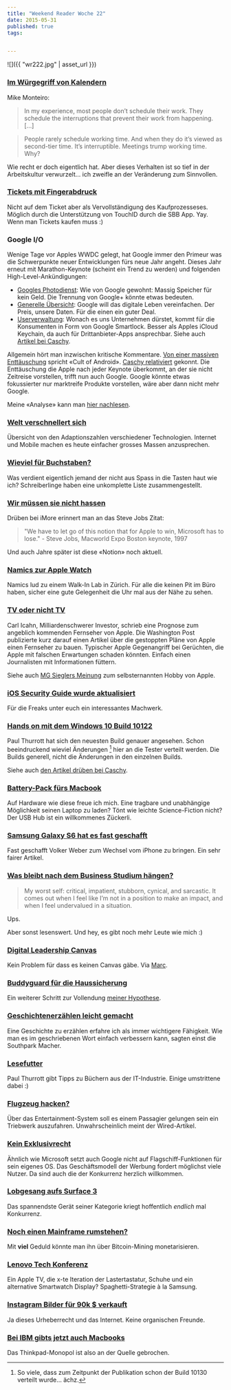 ```yaml
---
title: "Weekend Reader Woche 22"
date: 2015-05-31
published: true
tags: 


---
```


![]({{ "wr222.jpg" | asset_url }})

### [Im Würgegriff von Kalendern](https://medium.com/@monteiro/the-chokehold-of-calendars-f70bb9221b36)

Mike Monteiro:

>In my experience, most people don’t schedule their work. They schedule the interruptions that prevent their work from happening. […]

>People rarely schedule working time. And when they do it’s viewed as second-tier time. It’s interruptible. Meetings trump working time. Why?

Wie recht er doch eigentlich hat. Aber dieses Verhalten ist so tief in der Arbeitskultur verwurzelt... ich zweifle an der Veränderung zum Sinnvollen. 

### [Tickets mit Fingerabdruck](http://www.computerworld.ch/news/software/artikel/sbb-billette-per-fingerabdruck-kaufen-67945/)

Nicht auf dem Ticket aber als Vervollständigung des Kaufprozesseses. Möglich durch die Unterstützung von TouchID durch die SBB App. Yay. Wenn man Tickets kaufen muss :)

### Google I/O

Wenige Tage vor Apples WWDC gelegt, hat Google immer den Primeur was die Schwerpunkte neuer Entwicklungen fürs neue Jahr angeht. Dieses Jahr erneut mit Marathon-Keynote (scheint ein Trend zu werden) und folgenden High-Level-Ankündigungen:

- [Googles Photodienst](http://googleblog.blogspot.com/2015/05/picture-this-fresh-approach-to-photos.html): Wie von Google gewohnt: Massig Speicher für kein Geld. Die Trennung von Google+ könnte etwas bedeuten. 
- [Generelle Übersicht](http://www.buzzfeed.com/charliewarzel/googles-quest-for-complete-control-of-your-digital-life): Google will das digitale Leben vereinfachen. Der Preis, unsere Daten. Für die einen ein guter Deal.
- [Userverwaltung](http://stadt-bremerhaven.de/google-smart-lock-passwoerter/): Wonach es uns Unternehmen dürstet, kommt für die Konsumenten in Form von Google Smartlock. Besser als Apples iCloud Keychain, da auch für Drittanbieter-Apps ansprechbar. Siehe auch [Artikel bei Caschy](http://stadt-bremerhaven.de/google-smart-lock-passwortmanager/). 

Allgemein hört man inzwischen kritische Kommentare.  [Von einer massiven Enttäuschung](http://www.cultofandroid.com/73714/why-googles-io-keynote-was-a-massive-disappointment/) spricht «Cult of Android». [Caschy relativiert](http://stadt-bremerhaven.de/google-i-o-ideen/) gekonnt. Die Enttäuschung die Apple nach jeder Keynote überkommt, an der sie nicht Zeitreise vorstellen, trifft nun auch Google. Google könnte etwas fokussierter nur marktreife Produkte vorstellen, wäre aber dann nicht mehr Google. 

Meine «Analyse» kann man [hier nachlesen](http://www.fime.ch/article/gutgenug.html). 

### [Welt verschnellert sich](https://twitter.com/ValaAfshar/status/601179364995137536)

Übersicht von den Adaptionszahlen verschiedener Technologien. Internet und Mobile machen es heute einfacher grosses Massen anzusprechen. 

### [Wieviel für Buchstaben?](http://whopays.scratchmag.net/)

Was verdient eigentlich jemand der nicht aus Spass in die Tasten haut wie ich? Schreiberlinge haben eine unkomplette Liste zusammengestellt. 

### [Wir müssen sie nicht hassen](http://www.imore.com/nsfw-microsoft-doesnt-have-suck-and-you-dont-have-hate-it)

Drüben bei iMore erinnert man an das Steve Jobs Zitat:

>"We have to let go of this notion that for Apple to win, Microsoft has to lose." - Steve Jobs, Macworld Expo Boston keynote, 1997

Und auch Jahre später ist diese «Notion» noch aktuell. 

### [Namics zur Apple Watch](https://www.namics.com/wissen/referate/walk-in-lab-zuerich/)

Namics lud zu einem Walk-In Lab in Zürich. Für alle die keinen Pit im Büro haben, sicher eine gute Gelegenheit die Uhr mal aus der Nähe zu sehen. 

### [TV oder nicht TV](http://www.businessinsider.com/carl-icahn-on-wsj-apple-tv-report-2015-5)

Carl Icahn, Milliardenschwerer Investor, schrieb eine Prognose zum angeblich kommenden Fernseher von Apple. Die Washington Post publizierte kurz darauf einen Artikel über die gestoppten Pläne von Apple einen Fernseher zu bauen. Typischer Apple Gegenangriff bei Gerüchten, die Apple mit falschen Erwartungen schaden könnten. Einfach einen Journalisten mit Informationen füttern. 

Siehe auch [MG Sieglers Meinung](https://500ish.com/hobby-no-more-9856ab5f3c90) zum selbsternannten Hobby von Apple.

### [iOS Security Guide wurde aktualisiert](http://images.apple.com/business/docs/iOS_Security_Guide.pdf)

Für die Freaks unter euch ein interessantes Machwerk. 

### [Hands on mit dem Windows 10 Build 10122](https://www.thurrott.com/windows/windows-10/3579/hands-on-with-windows-10-build-10122)

Paul Thurrott hat sich den neuesten Build genauer angesehen. Schon beeindruckend wieviel Änderungen [^windows] hier an die Tester verteilt werden. Die Builds generell, nicht die Änderungen in den einzelnen Builds. 

Siehe auch [den Artikel drüben bei Caschy](http://stadt-bremerhaven.de/windows10-build10125-aenderungen-user/).

### [Battery-Pack fürs Macbook](http://social.techcrunch.com/2015/05/19/voltus-gives-the-12-inch-macbook-a-battery-boost-two-new-usb-ports/)

Auf Hardware wie diese freue ich mich. Eine tragbare und unabhängige Möglichkeit seinen Laptop zu laden? Tönt wie leichte Science-Fiction nicht? Der USB Hub ist ein willkommenes Zückerli. 	

### [Samsung Galaxy S6 hat es fast geschafft](http://vowe.net/archives/015023.html)

Fast geschafft Volker Weber zum Wechsel vom iPhone zu bringen. Ein sehr fairer Artikel. 

### [Was bleibt nach dem Business Studium hängen?](https://medium.com/thelist/what-s-one-thing-you-ve-learned-at-harvard-business-school-that-blew-your-mind-fdea346a0422)

>My worst self: critical, impatient, stubborn, cynical, and sarcastic. It comes out when I feel like I’m not in a position to make an impact, and when I feel undervalued in a situation.

Ups.

Aber sonst lesenswert. Und hey, es gibt noch mehr Leute wie mich :) 

### [Digital Leadership Canvas](http://t3n.de/news/gute-fuehrungskraft-digital-leadership-canvas-612156/)

Kein Problem für dass es keinen Canvas gäbe. Via [Marc](http://www.twitter.com/duuderino).

### [Buddyguard für die Haussicherung](http://stadt-bremerhaven.de/buddyguard-flare-kickstarter-projekt/)

Ein weiterer Schritt zur Vollendung [meiner Hypothese](http://www.fime.ch/article/gebaeudesicherheit-consumerized.html). 

### [Geschichtenerzählen leicht gemacht](http://www.presentationzen.com/presentationzen/2015/05/the-key-to-story-structure-in-two-words-therefore-but.html)

Eine Geschichte zu erzählen erfahre ich als immer wichtigere Fähigkeit. Wie man es im geschriebenen Wort einfach verbessern kann, sagten einst die Southpark Macher. 

### [Lesefutter](https://www.thurrott.com/paul/3699/reading-list-industry-e-books-and-audiobooks)

Paul Thurrott gibt Tipps zu Büchern aus der IT-Industrie. Einige umstrittene dabei :)

### [Flugzeug hacken?](http://www.wired.com/2015/05/possible-passengers-hack-commercial-aircraft/)

Über das Entertainment-System soll es einem Passagier gelungen sein ein Triebwerk auszufahren. Unwahrscheinlich meint der Wired-Artikel.

### [Kein Exklusivrecht](http://sixcolors.com/post/2015/05/how-google-led-an-android-user-back-to-the-iphone/)

Ähnlich wie Microsoft setzt auch Google nicht auf Flagschiff-Funktionen für sein eigenes OS. Das Geschäftsmodell der Werbung fordert möglichst viele Nutzer. Da sind auch die der Konkurrenz herzlich willkommen. 

### [Lobgesang aufs Surface 3](http://vowe.net/archives/015030.html)

Das spannendste Gerät seiner Kategorie kriegt hoffentlich *endlich* mal Konkurrenz. 

### [Noch einen Mainframe rumstehen?](http://arstechnica.com/business/2015/05/how-to-mine-bitcoin-on-a-55-year-old-ibm-1401-mainframe/)

Mit **viel** Geduld könnte man ihn über Bitcoin-Mining monetarisieren.

### [Lenovo Tech Konferenz](http://www.androidcentral.com/here-are-all-highlights-lenovo-tech-world)

Ein Apple TV, die x-te Iteration der Lastertastatur, Schuhe und ein alternative Smartwatch Display? Spaghetti-Strategie à la Samsung. 

### [Instagram Bilder für 90k $ verkauft](http://www.mobilegeeks.de/news/instagram-bilder-fuer-90-000-dollar-verkauft-denkt-dran-eure-bilder-sind-nicht-euer-eigentum/)

Ja dieses Urheberrecht und das Internet. Keine organischen Freunde. 

### [Bei IBM gibts jetzt auch Macbooks](http://daringfireball.net/linked/2015/05/29/ibm-apple-macintosh)

Das Thinkpad-Monopol ist also an der Quelle gebrochen. 

[^windows]: So viele, dass zum Zeitpunkt der Publikation schon der Build 10130 verteilt wurde… ächz.
